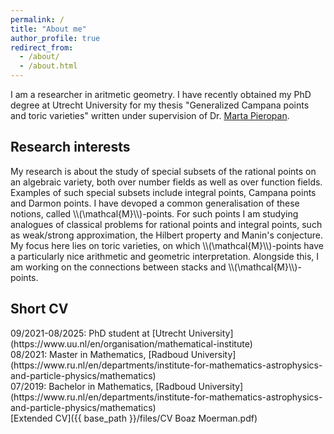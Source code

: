 ```yaml
---
permalink: /
title: "About me"
author_profile: true
redirect_from: 
  - /about/
  - /about.html
---
```


I am a researcher in aritmetic geometry. I have recently obtained my PhD degree at Utrecht University for my thesis "Generalized Campana points and toric varieties" written under supervision of Dr. [Marta Pieropan](https://webspace.science.uu.nl/~piero001/).

<h2 class="archive__item-title" itemprop="headline">Research interests
</h2>
My research is about the study of special subsets of the rational points on an algebraic variety, both over number fields as well as over function fields. Examples of such special subsets include integral points, Campana points and Darmon points. I have devoped a common generalisation of these notions, called \\(\mathcal{M}\\)-points. For such points I am studying analogues of classical problems for rational points and integral points, such as weak/strong approximation, the Hilbert property and Manin's conjecture. My focus here lies on toric varieties, on which \\(\mathcal{M}\\)-points have a particularly nice arithmetic and geometric interpretation.
Alongside this, I am working on the connections between stacks and \\(\mathcal{M}\\)-points.

<h2 class="archive__item-title" itemprop="headline">Short CV
</h2>
09/2021-08/2025: PhD student at [Utrecht University](https://www.uu.nl/en/organisation/mathematical-institute) <br />
08/2021: Master in Mathematics, [Radboud University](https://www.ru.nl/en/departments/institute-for-mathematics-astrophysics-and-particle-physics/mathematics) <br />
07/2019: Bachelor in Mathematics, [Radboud University](https://www.ru.nl/en/departments/institute-for-mathematics-astrophysics-and-particle-physics/mathematics) <br />
[Extended CV]({{ base_path }}/files/CV Boaz Moerman.pdf)
